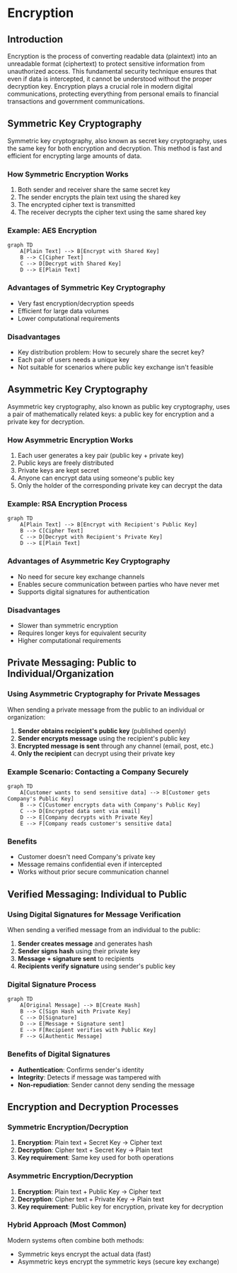 # Encryption

## Introduction

Encryption is the process of converting readable data (plaintext) into an unreadable format (ciphertext) to protect sensitive information from unauthorized access. This fundamental security technique ensures that even if data is intercepted, it cannot be understood without the proper decryption key. Encryption plays a crucial role in modern digital communications, protecting everything from personal emails to financial transactions and government communications.

## Symmetric Key Cryptography

Symmetric key cryptography, also known as secret key cryptography, uses the same key for both encryption and decryption. This method is fast and efficient for encrypting large amounts of data.

### How Symmetric Encryption Works
1. Both sender and receiver share the same secret key
2. The sender encrypts the plain text using the shared key
3. The encrypted cipher text is transmitted
4. The receiver decrypts the cipher text using the same shared key

### Example: AES Encryption
```mermaid
graph TD
    A[Plain Text] --> B[Encrypt with Shared Key]
    B --> C[Cipher Text]
    C --> D[Decrypt with Shared Key]
    D --> E[Plain Text]
```

### Advantages of Symmetric Key Cryptography
- Very fast encryption/decryption speeds
- Efficient for large data volumes
- Lower computational requirements

### Disadvantages
- Key distribution problem: How to securely share the secret key?
- Each pair of users needs a unique key
- Not suitable for scenarios where public key exchange isn't feasible

## Asymmetric Key Cryptography

Asymmetric key cryptography, also known as public key cryptography, uses a pair of mathematically related keys: a public key for encryption and a private key for decryption.

### How Asymmetric Encryption Works
1. Each user generates a key pair (public key + private key)
2. Public keys are freely distributed
3. Private keys are kept secret
4. Anyone can encrypt data using someone's public key
5. Only the holder of the corresponding private key can decrypt the data

### Example: RSA Encryption Process
```mermaid
graph TD
    A[Plain Text] --> B[Encrypt with Recipient's Public Key]
    B --> C[Cipher Text]
    C --> D[Decrypt with Recipient's Private Key]
    D --> E[Plain Text]
```

### Advantages of Asymmetric Key Cryptography
- No need for secure key exchange channels
- Enables secure communication between parties who have never met
- Supports digital signatures for authentication

### Disadvantages
- Slower than symmetric encryption
- Requires longer keys for equivalent security
- Higher computational requirements

## Private Messaging: Public to Individual/Organization

### Using Asymmetric Cryptography for Private Messages
When sending a private message from the public to an individual or organization:

1. **Sender obtains recipient's public key** (published openly)
2. **Sender encrypts message** using the recipient's public key
3. **Encrypted message is sent** through any channel (email, post, etc.)
4. **Only the recipient** can decrypt using their private key

### Example Scenario: Contacting a Company Securely
```mermaid
graph TD
    A[Customer wants to send sensitive data] --> B[Customer gets Company's Public Key]
    B --> C[Customer encrypts data with Company's Public Key]
    C --> D[Encrypted data sent via email]
    D --> E[Company decrypts with Private Key]
    E --> F[Company reads customer's sensitive data]
```

### Benefits
- Customer doesn't need Company's private key
- Message remains confidential even if intercepted
- Works without prior secure communication channel

## Verified Messaging: Individual to Public

### Using Digital Signatures for Message Verification
When sending a verified message from an individual to the public:

1. **Sender creates message** and generates hash
2. **Sender signs hash** using their private key
3. **Message + signature sent** to recipients
4. **Recipients verify signature** using sender's public key

### Digital Signature Process
```mermaid
graph TD
    A[Original Message] --> B[Create Hash]
    B --> C[Sign Hash with Private Key]
    C --> D[Signature]
    D --> E[Message + Signature sent]
    E --> F[Recipient verifies with Public Key]
    F --> G[Authentic Message]
```

### Benefits of Digital Signatures
- **Authentication**: Confirms sender's identity
- **Integrity**: Detects if message was tampered with
- **Non-repudiation**: Sender cannot deny sending the message

## Encryption and Decryption Processes

### Symmetric Encryption/Decryption
1. **Encryption**: Plain text + Secret Key → Cipher text
2. **Decryption**: Cipher text + Secret Key → Plain text
3. **Key requirement**: Same key used for both operations

### Asymmetric Encryption/Decryption
1. **Encryption**: Plain text + Public Key → Cipher text
2. **Decryption**: Cipher text + Private Key → Plain text
3. **Key requirement**: Public key for encryption, private key for decryption

### Hybrid Approach (Most Common)
Modern systems often combine both methods:

- Symmetric keys encrypt the actual data (fast)
- Asymmetric keys encrypt the symmetric keys (secure key exchange)
